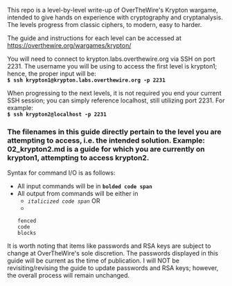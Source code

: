 This repo is a level-by-level write-up of OverTheWire's Krypton wargame, intended to give hands on experience with cryptography and cryptanalysis. The levels progress from classic ciphers, to modern, easy to harder.

The guide and instructions for each level can be accessed at https://overthewire.org/wargames/krypton/

You will need to connect to krypton.labs.overthewire.org via SSH on port 2231. The username you will be using to access the first level is krypton1; hence, the proper input will be:  
**`$ ssh krypton1@krypton.labs.overthewire.org -p 2231`**

When progressing to the next levels, it is not required you end your current SSH session; you can simply reference localhost, still utilizing port 2231. For example:  
**`$ ssh krypton2@localhost -p 2231`**

### The filenames in this guide directly pertain to the level you are attempting to access, i.e. the intended solution. Example: 02_krypton2.md is a guide for which you are currently on krypton1, attempting to access krypton2.

Syntax for command I/O is as follows:

* All input commands will be in **`bolded code span`**  
* All output from commands will be either in
  * *`italicized code span`* OR
  * 
  ``` 
  fenced
  code 
  blocks 
  ```

It is worth noting that items like passwords and RSA keys are subject to change at OverTheWire's sole discretion. The passwords displayed in this guide will be current as the time of publication. I will NOT be revisiting/revising the guide to update passwords and RSA keys; however, the overall process will remain unchanged.
